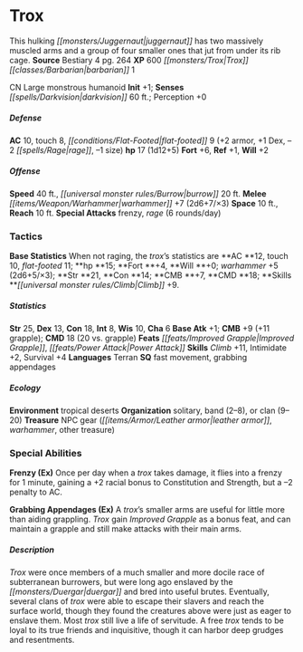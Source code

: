 ﻿---
cssclass: [monsters]
title1: Trox
desc_short: This hulking juggernaut has two massively muscled arms and a group of
  four smaller ones that jut from under its rib cage.
title2: Trox
CR: 2
sources:
- name: Bestiary 4
  page: 264
  link: http://paizo.com/products/btpy91ds?Pathfinder-Roleplaying-Game-Bestiary-4
XP: 600
race: Trox
classes:
- barbarian 1
alignment: CN
size: Large
type: monstrous humanoid
initiative:
  bonus: 1
senses:
  darkvision: 60
AC:
  AC: 10
  touch: 8
  flat_footed: 9
  components:
    armor: 2
    dex: 1
    rage: -2
    size: -1
HP:
  HP: 17
  long: 1d12+5
saves:
  fort: 6
  ref: 1
  will: 2
speeds:
  base: 40
  burrow: 20
attacks:
  melee:
  - - text: warhammer +7 (2d6+7/×3)
      entries:
      - - damage: 2d6+7
          crit_multiplier: 3
      attack: warhammer
      bonus:
      - 7
  special:
  - frenzy
  - rage (6 rounds/day)
space: 10
reach: 10
tactics:
  Base Statistics: When not raging, the trox's statistics are AC 12, touch 10, flat-footed
    11; hp 15; Fort +4, Will +0; warhammer +5 (2d6+5/×3); Str 21, Con 14; CMB +7,
    CMD 18; Skills Climb +9.
ability_scores:
  STR: 25
  DEX: 13
  CON: 18
  INT: 8
  WIS: 10
  CHA: 6
BAB: 1
CMB: 9
CMB_other: +11 grapple
CMD: 18
CMD_other: 20 vs. grapple
feats:
- is_bonus: true
  name: Improved Grapple
- name: Power Attack
skills:
  Climb: 11
  Intimidate: 2
  Survival: 4
  Perception: 0
languages:
- Terran
special_qualities:
- fast movement
- grabbing appendages
ecology:
  environment: tropical deserts
  organization: solitary, band (2-8), or clan (9-20)
  treasure_type: NPC Gear
  treasure:
  - leather armor
  - warhammer
  - other treasure
special_abilities:
  Frenzy (Ex): Once per day when a trox takes damage, it flies into a frenzy for 1
    minute, gaining a +2 racial bonus to Constitution and Strength, but a -2 penalty
    to AC.
  Grabbing Appendages (Ex): A trox's smaller arms are useful for little more than
    aiding grappling. Trox gain Improved Grapple as a bonus feat, and can maintain
    a grapple and still make attacks with their main arms.
desc_long: Trox were once members of a much smaller and more docile race of subterranean
  burrowers, but were long ago enslaved by the duergar and bred into useful brutes.
  Eventually, several clans of trox were able to escape their slavers and reach the
  surface world, though they found the creatures above were just as eager to enslave
  them. Most trox still live a life of servitude. A free trox tends to be loyal to
  its true friends and inquisitive, though it can harbor deep grudges and resentments.

---

# Trox
This hulking _[[monsters/Juggernaut|juggernaut]]_ has two massively muscled arms and a group of four smaller ones that jut from under its rib cage.
**Source** Bestiary 4 pg. 264
**XP** 600
_[[monsters/Trox|Trox]]_ _[[classes/Barbarian|barbarian]]_ 1

CN Large monstrous humanoid
**Init** +1; **Senses** _[[spells/Darkvision|darkvision]]_ 60 ft.; Perception +0

##### Defense

**AC** 10, touch 8, _[[conditions/Flat-Footed|flat-footed]]_ 9 (+2 armor, +1 Dex, –2 _[[spells/Rage|rage]]_, –1 size)
**hp** 17 (1d12+5)
**Fort** +6, **Ref** +1, **Will** +2

##### Offense
**Speed** 40 ft., _[[universal monster rules/Burrow|burrow]]_ 20 ft.
**Melee** _[[items/Weapon/Warhammer|warhammer]]_ +7 (2d6+7/×3)
**Space** 10 ft., **Reach** 10 ft.
**Special Attacks** frenzy, _rage_ (6 rounds/day)

### Tactics

**Base Statistics** When not raging, the _trox_’s statistics are **AC **12, touch 10, _flat-footed_ 11; **hp **15; **Fort **+4, **Will **+0; _warhammer_ +5 (2d6+5/×3); **Str **21, **Con **14; **CMB **+7, **CMD **18; **Skills **_[[universal monster rules/Climb|Climb]]_ +9.

##### Statistics
**Str** 25, **Dex** 13, **Con** 18, **Int** 8, **Wis** 10, **Cha** 6
**Base Atk** +1; **CMB** +9 (+11 grapple); **CMD** 18 (20 vs. grapple)
**Feats** _[[feats/Improved Grapple|Improved Grapple]]_, _[[feats/Power Attack|Power Attack]]_
**Skills** _Climb_ +11, Intimidate +2, Survival +4
**Languages** Terran
**SQ** fast movement, grabbing appendages

##### Ecology

**Environment** tropical deserts
**Organization** solitary, band (2–8), or clan (9–20)
**Treasure** NPC gear (_[[items/Armor/Leather armor|leather armor]]_, _warhammer_, other treasure)

### Special Abilities

**Frenzy (Ex)** Once per day when a _trox_ takes damage, it flies into a frenzy for 1 minute, gaining a +2 racial bonus to Constitution and Strength, but a –2 penalty to AC.

**Grabbing Appendages (Ex)** A _trox_’s smaller arms are useful for little more than aiding grappling. _Trox_ gain _Improved Grapple_ as a bonus feat, and can maintain a grapple and still make attacks with their main arms.

##### Description

_Trox_ were once members of a much smaller and more docile race of subterranean burrowers, but were long ago enslaved by the _[[monsters/Duergar|duergar]]_ and bred into useful brutes. Eventually, several clans of _trox_ were able to escape their slavers and reach the surface world, though they found the creatures above were just as eager to enslave them. Most _trox_ still live a life of servitude. A free _trox_ tends to be loyal to its true friends and inquisitive, though it can harbor deep grudges and resentments.